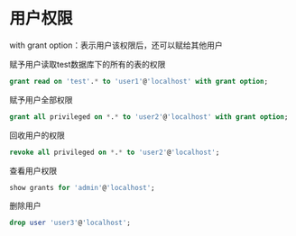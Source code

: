 # 用户权限

with grant option：表示用户该权限后，还可以赋给其他用户

赋予用户读取test数据库下的所有的表的权限

```sql
grant read on 'test'.* to 'user1'@'localhost' with grant option;
```

赋予用户全部权限

```sql
grant all privileged on *.* to 'user2'@'localhost' with grant option;
```

回收用户的权限

```sql
revoke all privileged on *.* to 'user2'@'localhost';
```

查看用户权限

```sql
show grants for 'admin'@'localhost';
```

删除用户

```sql
drop user 'user3'@'localhost';
```

